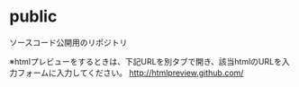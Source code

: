 # public
ソースコード公開用のリポジトリ

※htmlプレビューをするときは、下記URLを別タブで開き、該当htmlのURLを入力フォームに入力してください。
http://htmlpreview.github.com/
